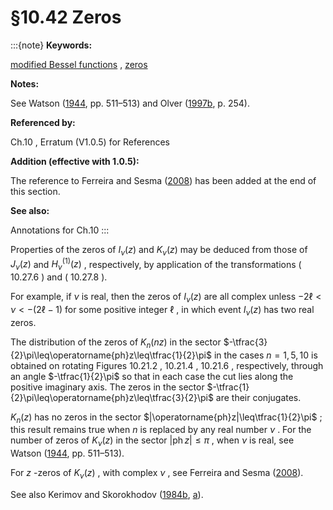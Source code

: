 # §10.42 Zeros

:::{note}
**Keywords:**

[modified Bessel functions](http://dlmf.nist.gov/search/search?q=modified%20Bessel%20functions) , [zeros](http://dlmf.nist.gov/search/search?q=zeros)

**Notes:**

See Watson ([1944](./bib/W.html#bib2380 "A Treatise on the Theory of Bessel Functions"), pp. 511–513) and Olver ([1997b](./bib/O.html#bib1809 "Asymptotics and Special Functions"), p. 254).

**Referenced by:**

Ch.10 , Erratum (V1.0.5) for References

**Addition (effective with 1.0.5):**

The reference to Ferreira and Sesma ([2008](./bib/F.html#bib2766 "Zeros of the Macdonald function of complex order")) has been added at the end of this section.

**See also:**

Annotations for Ch.10
:::

Properties of the zeros of $I_{\nu}\left(z\right)$ and $K_{\nu}\left(z\right)$ may be deduced from those of $J_{\nu}\left(z\right)$ and ${H^{(1)}_{\nu}}\left(z\right)$ , respectively, by application of the transformations ( 10.27.6 ) and ( 10.27.8 ).

For example, if $\nu$ is real, then the zeros of $I_{\nu}\left(z\right)$ are all complex unless $-2\ell<\nu<-(2\ell-1)$ for some positive integer $\ell$ , in which event $I_{\nu}\left(z\right)$ has two real zeros.

The distribution of the zeros of $K_{n}\left(nz\right)$ in the sector $-\tfrac{3}{2}\pi\leq\operatorname{ph}z\leq\tfrac{1}{2}\pi$ in the cases $n=1,5,10$ is obtained on rotating Figures 10.21.2 , 10.21.4 , 10.21.6 , respectively, through an angle $-\tfrac{1}{2}\pi$ so that in each case the cut lies along the positive imaginary axis. The zeros in the sector $-\tfrac{1}{2}\pi\leq\operatorname{ph}z\leq\tfrac{3}{2}\pi$ are their conjugates.

$K_{n}\left(z\right)$ has no zeros in the sector $|\operatorname{ph}z|\leq\tfrac{1}{2}\pi$ ; this result remains true when $n$ is replaced by any real number $\nu$ . For the number of zeros of $K_{\nu}\left(z\right)$ in the sector $|\operatorname{ph}z|\leq\pi$ , when $\nu$ is real, see Watson ([1944](./bib/W.html#bib2380 "A Treatise on the Theory of Bessel Functions"), pp. 511–513).

For $z$ -zeros of $K_{\nu}\left(z\right)$ , with complex $\nu$ , see Ferreira and Sesma ([2008](./bib/F.html#bib2766 "Zeros of the Macdonald function of complex order")).

See also Kerimov and Skorokhodov ([1984b](./bib/K.html#bib1248 "Calculation of the complex zeros of the modified Bessel function of the second kind and its derivatives"), [a](./bib/K.html#bib1249 "Calculation of modified Bessel functions in a complex domain")).
